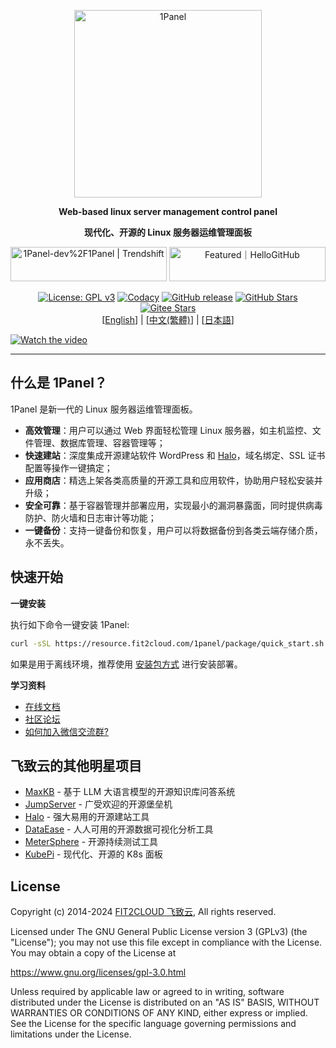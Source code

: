 <p align="center"><a href="https://1panel.cn"><img src="http://1panel.oss-cn-hangzhou.aliyuncs.com/img/1panel-logo.png" alt="1Panel" width="300" /></a></p>
<p align="center"><b>Web-based linux server management control panel</b></p>
<p align="center"><b>现代化、开源的 Linux 服务器运维管理面板</b></p>
<p align="center">
  <a href="https://trendshift.io/repositories/2462" target="_blank"><img src="https://trendshift.io/api/badge/repositories/2462" alt="1Panel-dev%2F1Panel | Trendshift" style="width: 250px; height: 55px;" width="250" height="55"/></a>
  <a href="https://hellogithub.com/repository/71791baf930149ac9b84e1acf186573f" target="_blank"><img src="https://api.hellogithub.com/v1/widgets/recommend.svg?rid=71791baf930149ac9b84e1acf186573f&claim_uid=p8vB3kP5CMrthiL&theme=dark&theme=neutral" alt="Featured｜HelloGitHub" style="width: 250px; height: 55px;" width="250" height="55" /></a>
</p>
<p align="center">
  <a href="https://www.gnu.org/licenses/gpl-3.0.html"><img src="https://shields.io/github/license/1Panel-dev/1Panel?color=%231890FF" alt="License: GPL v3"></a>
  <a href="https://app.codacy.com/gh/1Panel-dev/1Panel?utm_source=github.com&utm_medium=referral&utm_content=1Panel-dev/1Panel&utm_campaign=Badge_Grade_Dashboard"><img src="https://app.codacy.com/project/badge/Grade/da67574fd82b473992781d1386b937ef" alt="Codacy"></a>
  <a href="https://github.com/1Panel-dev/1Panel/releases"><img src="https://img.shields.io/github/v/release/1Panel-dev/1Panel" alt="GitHub release"></a>
  <a href="https://github.com/1Panel-dev/1Panel"><img src="https://img.shields.io/github/stars/1Panel-dev/1Panel?color=%231890FF&style=flat-square" alt="GitHub Stars"></a>
  <a href="https://gitee.com/fit2cloud-feizhiyun/1Panel"><img src="https://gitee.com/fit2cloud-feizhiyun/1Panel/badge/star.svg?theme=gvp" alt="Gitee Stars"></a><br>
  [<a href="docs/README_EN.md">English</a>] | [<a href="docs/README_TW.md">中文(繁體)</a>] | [<a href="docs/README_JP.md">日本語</a>]
</p>

[![Watch the video](https://resource.fit2cloud.com/1panel/img/overview_video.png)](https://www.bilibili.com/video/BV1Mt421n7LZ/)

------------------------------
## 什么是 1Panel？

1Panel 是新一代的 Linux 服务器运维管理面板。

- **高效管理**：用户可以通过 Web 界面轻松管理 Linux 服务器，如主机监控、文件管理、数据库管理、容器管理等；
- **快速建站**：深度集成开源建站软件 WordPress 和 [Halo](https://github.com/halo-dev/halo/)，域名绑定、SSL 证书配置等操作一键搞定；
- **应用商店**：精选上架各类高质量的开源工具和应用软件，协助用户轻松安装并升级；
- **安全可靠**：基于容器管理并部署应用，实现最小的漏洞暴露面，同时提供病毒防护、防火墙和日志审计等功能；
- **一键备份**：支持一键备份和恢复，用户可以将数据备份到各类云端存储介质，永不丢失。

## 快速开始

**一键安装**

执行如下命令一键安装 1Panel:

```sh
curl -sSL https://resource.fit2cloud.com/1panel/package/quick_start.sh -o quick_start.sh && sudo bash quick_start.sh
```

如果是用于离线环境，推荐使用 [安装包方式](https://1panel.cn/docs/installation/package_installation/) 进行安装部署。

**学习资料**

- [在线文档](https://1panel.cn/docs/)
- [社区论坛](https://bbs.fit2cloud.com/c/1p/7)
- [如何加入微信交流群?](https://bbs.fit2cloud.com/t/topic/2147)

## 飞致云的其他明星项目

- [MaxKB](https://github.com/1Panel-dev/MaxKB/) - 基于 LLM 大语言模型的开源知识库问答系统
- [JumpServer](https://github.com/jumpserver/jumpserver/) - 广受欢迎的开源堡垒机
- [Halo](https://github.com/halo-dev/halo/) - 强大易用的开源建站工具
- [DataEase](https://github.com/dataease/dataease/) - 人人可用的开源数据可视化分析工具
- [MeterSphere](https://github.com/metersphere/metersphere/) - 开源持续测试工具
- [KubePi](https://github.com/1Panel-dev/KubePi/) - 现代化、开源的 K8s 面板

## License

Copyright (c) 2014-2024 [FIT2CLOUD 飞致云](https://fit2cloud.com/), All rights reserved.

Licensed under The GNU General Public License version 3 (GPLv3)  (the "License"); you may not use this file except in compliance with the License. You may obtain a copy of the License at

<https://www.gnu.org/licenses/gpl-3.0.html>

Unless required by applicable law or agreed to in writing, software distributed under the License is distributed on an "AS IS" BASIS, WITHOUT WARRANTIES OR CONDITIONS OF ANY KIND, either express or implied. See the License for the specific language governing permissions and limitations under the License.
